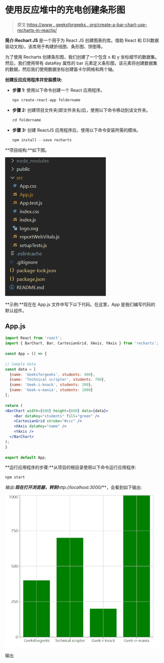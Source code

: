 # 使用反应堆中的充电创建条形图

> 原文:[https://www . geeksforgeeks . org/create-a-bar-chart-use-recharts-in-reactjs/](https://www.geeksforgeeks.org/create-a-bar-chart-using-recharts-in-reactjs/)

**简介:Rechart JS** 是一个用于为 React JS 创建图表的库。借助 React 和 D3(数据驱动文档)，该库用于构建折线图、条形图、饼图等。

为了使用 Recharts 创建条形图，我们创建了一个包含 x 和 y 坐标细节的数据集。然后，我们使用带有 dataKey 属性的 bar 元素定义条形图，该元素将创建数据集的数据，然后我们使用数据坐标创建笛卡尔网格和两个轴。

**创建反应应用程序并安装模块:**

*   **步骤 1:** 使用以下命令创建一个 React 应用程序。

    ```jsx
    npx create-react-app foldername
    ```

*   **步骤 2:** 创建项目文件夹(即文件夹名)后，使用以下命令移动到该文件夹。

    ```jsx
    cd foldername
    ```

*   **步骤 3:** 创建 ReactJS 应用程序后，使用以下命令安装所需的模块。

    ```jsx
    npm install --save recharts
    ```

**项目结构:**如下图。

![](img/f04ae0d8b722a9fff0bd9bd138b29c23.png)

**示例:**现在在 App.js 文件中写下以下代码。在这里，App 是我们编写代码的默认组件。

## App.js

```jsx
import React from 'react';
import { BarChart, Bar, CartesianGrid, XAxis, YAxis } from 'recharts';

const App = () => {

// Sample data
const data = [
  {name: 'Geeksforgeeks', students: 400},
  {name: 'Technical scripter', students: 700},
  {name: 'Geek-i-knack', students: 200},
  {name: 'Geek-o-mania', students: 1000}
];

return (
<BarChart width={600} height={600} data={data}>
    <Bar dataKey="students" fill="green" />
    <CartesianGrid stroke="#ccc" />
    <XAxis dataKey="name" />
    <YAxis />
  </BarChart>
);
}

export default App;
```

**运行应用程序的步骤:**从项目的根目录使用以下命令运行应用程序:

```jsx
npm start
```

**输出:**现在打开浏览器，转到***http://localhost:3000/***，会看到如下输出:

![](img/43567a106ccb8326532a6a0d68730503.png)

输出